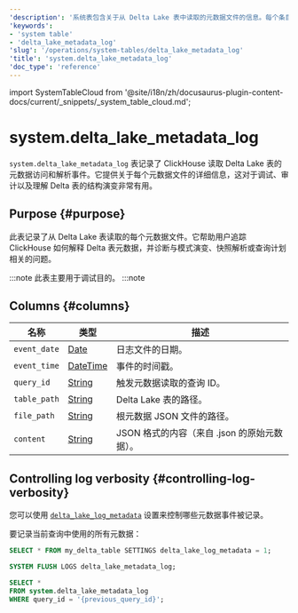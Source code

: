 ```yaml
---
'description': '系统表包含关于从 Delta Lake 表中读取的元数据文件的信息。每个条目代表一个根元数据 JSON 文件。'
'keywords':
- 'system table'
- 'delta_lake_metadata_log'
'slug': '/operations/system-tables/delta_lake_metadata_log'
'title': 'system.delta_lake_metadata_log'
'doc_type': 'reference'
---
```


import SystemTableCloud from '@site/i18n/zh/docusaurus-plugin-content-docs/current/_snippets/_system_table_cloud.md';


# system.delta_lake_metadata_log

`system.delta_lake_metadata_log` 表记录了 ClickHouse 读取 Delta Lake 表的元数据访问和解析事件。它提供关于每个元数据文件的详细信息，这对于调试、审计以及理解 Delta 表的结构演变非常有用。

## Purpose {#purpose}

此表记录了从 Delta Lake 表读取的每个元数据文件。它帮助用户追踪 ClickHouse 如何解释 Delta 表元数据，并诊断与模式演变、快照解析或查询计划相关的问题。

:::note
此表主要用于调试目的。
:::note

## Columns {#columns}
| 名称           | 类型      | 描述                                                                                       |
|----------------|-----------|--------------------------------------------------------------------------------------------|
| `event_date`   | [Date](../../sql-reference/data-types/date.md)      | 日志文件的日期。                                                                           |
| `event_time`   | [DateTime](../../sql-reference/data-types/datetime.md)  | 事件的时间戳。                                                                            |
| `query_id`     | [String](../../sql-reference/data-types/string.md)    | 触发元数据读取的查询 ID。                                                                  |
| `table_path`   | [String](../../sql-reference/data-types/string.md)    | Delta Lake 表的路径。                                                                       |
| `file_path`    | [String](../../sql-reference/data-types/string.md)    | 根元数据 JSON 文件的路径。                                                       |
| `content`      | [String](../../sql-reference/data-types/string.md)    | JSON 格式的内容（来自 .json 的原始元数据）。                                     |

<SystemTableCloud/>

## Controlling log verbosity {#controlling-log-verbosity}

您可以使用 [`delta_lake_log_metadata`](../../operations/settings/settings.md#delta_lake_log_metadata) 设置来控制哪些元数据事件被记录。

要记录当前查询中使用的所有元数据：

```sql
SELECT * FROM my_delta_table SETTINGS delta_lake_log_metadata = 1;

SYSTEM FLUSH LOGS delta_lake_metadata_log;

SELECT *
FROM system.delta_lake_metadata_log
WHERE query_id = '{previous_query_id}';
```
